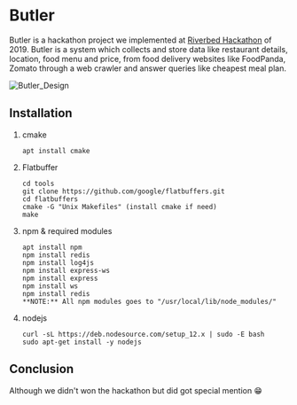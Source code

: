 # Butler

Butler is a hackathon project we implemented at [Riverbed Hackathon](https://www.riverbed.com/) of 2019. Butler is a system which collects and store data like restaurant details, location, food menu and price, from food delivery websites like FoodPanda, Zomato through a web crawler and answer queries like cheapest meal plan.

![Butler_Design](https://user-images.githubusercontent.com/5405553/160556870-2fdf7c33-9bbd-49f8-a4c8-0040e9b7a2a7.jpg)


## Installation

1. cmake

   ```
   apt install cmake
   ```

2. Flatbuffer

   ```
   cd tools
   git clone https://github.com/google/flatbuffers.git
   cd flatbuffers
   cmake -G "Unix Makefiles" (install cmake if need)
   make
   ```

3. npm & required modules

   ```
   apt install npm
   npm install redis
   npm install log4js
   npm install express-ws
   npm install express
   npm install ws
   npm install redis
   **NOTE:** All npm modules goes to "/usr/local/lib/node_modules/"
   ```

4. nodejs

   ```
   curl -sL https://deb.nodesource.com/setup_12.x | sudo -E bash
   sudo apt-get install -y nodejs
   ```

## Conclusion

Although we didn't won the hackathon but did got special mention :grin:
